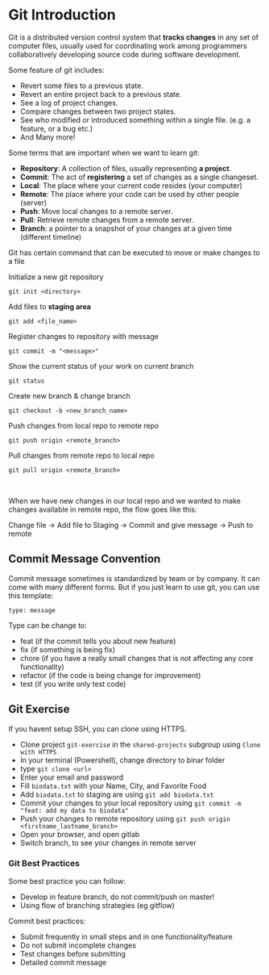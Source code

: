 # Git Introduction
Git is a distributed version control system that **tracks changes** in any set of computer files, usually used for coordinating work among programmers collaboratively developing source code during software development.


Some feature of git includes:
- Revert some files to a previous state.
- Revert an entire project back to a previous state.
- See a log of project changes.
- Compare changes between two project states.
- See who modified or introduced something within a single file. (e.g. a feature, or a bug etc.)
- And Many more!

Some terms that are important when we want to learn git:
- **Repository**: A collection of files, usually representing **a project**.
- **Commit**: The act of **registering** a set of changes as a single changeset.
- **Local**: The place where your current code resides (your computer)
- **Remote**: The place where your code can be used by other people (server)
- **Push**: Move local changes to a remote server.
- **Pull**: Retrieve remote changes from a remote server.
- **Branch**: a pointer to a snapshot of your changes at a given time (different timeline)

Git has certain command that can be executed to move or make changes to a file

Initialize a new git repository
```
git init <directory>
```
Add files to **staging area**
```
git add <file_name>
```
Register changes to repository with message
```
git commit -m "<message>"
```
Show the current status of your work on current branch
```
git status
```
Create new branch & change branch
```
git checkout -b <new_branch_name>
```
Push changes from local repo to remote repo
```
git push origin <remote_branch>
```
Pull changes from remote repo to local repo
```
git pull origin <remote_branch>
```

<br>

When we have new changes in our local repo and we wanted to make changes available in remote repo, the flow goes like this:

Change file -> Add file to Staging -> Commit and give message -> Push to remote

## Commit Message Convention
Commit message sometimes is standardized by team or by company. It can come with many different forms. But if you just learn to use git, you can use this template:

```
type: message
```

Type can be change to:
- feat (if the commit tells you about new feature)
- fix (if something is being fix)
- chore (if you have a really small changes that is not affecting any core functionality)
- refactor (if the code is being change for improvement)
- test (if you write only test code)

## Git Exercise

If you havent setup SSH, you can clone using HTTPS.

- Clone project `git-exercise` in the `shared-projects` subgroup using `Clone with HTTPS`
- In your terminal (Powershell), change directory to binar folder
- type `git clone <url>`
- Enter your email and password
- Fill `biodata.txt` with your Name, City, and Favorite Food
- Add `biodata.txt` to staging are using `git add biodata.txt`
- Commit your changes to your local repository using `git commit -m "feat: add my data to biodata"`
- Push your changes to remote repository using `git push origin <firstname_lastname_branch>`
- Open your browser, and open gitlab
- Switch branch, to see your changes in remote server

### Git Best Practices
Some best practice you can follow:
- Develop in feature branch, do not commit/push on master!
- Using flow of branching strategies (eg gitflow)

Commit best practices:
- Submit frequently in small steps and in one functionality/feature
- Do not submit incomplete changes
- Test changes before submitting
- Detailed commit message

